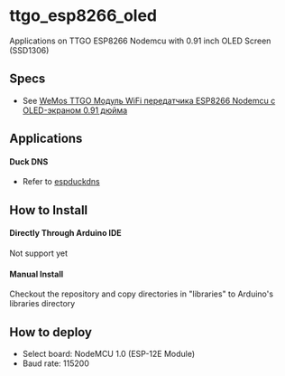 # ttgo_esp8266_oled
Applications on TTGO ESP8266 Nodemcu with 0.91 inch OLED Screen (SSD1306)

## Specs
 - See [WeMos TTGO Модуль WiFi передатчика ESP8266 Nodemcu с OLED-экраном 0.91 дюйма](https://compacttool.ru/wemos-ttgo-modul-wifi-peredatchika-esp8266-nodemcu-s-oled-ekranom-091-dyujma)

## Applications
#### Duck DNS
- Refer to [espduckdns](https://github.com/davidegironi/espduckdns)

## How to Install
#### Directly Through Arduino IDE
Not support yet

#### Manual Install

Checkout the repository and copy directories in "libraries" to Arduino's libraries directory

## How to deploy
- Select board: NodeMCU 1.0 (ESP-12E Module)
- Baud rate: 115200